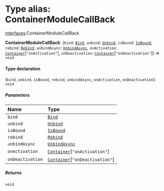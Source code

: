 # Type alias: ContainerModuleCallBack

[interfaces](/auto-docs/editor/modules/interfaces.md).ContainerModuleCallBack

**ContainerModuleCallBack**: (`bind`: [`Bind`](/auto-docs/editor/types/interfaces.Bind.md), `unbind`: [`Unbind`](/auto-docs/editor/types/interfaces.Unbind.md), `isBound`: [`IsBound`](/auto-docs/editor/types/interfaces.IsBound.md), `rebind`: [`Rebind`](/auto-docs/editor/types/interfaces.Rebind.md), `unbindAsync`: [`UnbindAsync`](/auto-docs/editor/types/interfaces.UnbindAsync.md), `onActivation`: [`Container`](/auto-docs/editor/interfaces/interfaces.Container.md)\[`"onActivation"`], `onDeactivation`: [`Container`](/auto-docs/editor/interfaces/interfaces.Container.md)\[`"onDeactivation"`]) => `void`

#### Type declaration

(`bind`, `unbind`, `isBound`, `rebind`, `unbindAsync`, `onActivation`, `onDeactivation`): `void`

##### Parameters

| Name | Type |
| :------ | :------ |
| `bind` | [`Bind`](/auto-docs/editor/types/interfaces.Bind.md) |
| `unbind` | [`Unbind`](/auto-docs/editor/types/interfaces.Unbind.md) |
| `isBound` | [`IsBound`](/auto-docs/editor/types/interfaces.IsBound.md) |
| `rebind` | [`Rebind`](/auto-docs/editor/types/interfaces.Rebind.md) |
| `unbindAsync` | [`UnbindAsync`](/auto-docs/editor/types/interfaces.UnbindAsync.md) |
| `onActivation` | [`Container`](/auto-docs/editor/interfaces/interfaces.Container.md)\[`"onActivation"`] |
| `onDeactivation` | [`Container`](/auto-docs/editor/interfaces/interfaces.Container.md)\[`"onDeactivation"`] |

##### Returns

`void`
